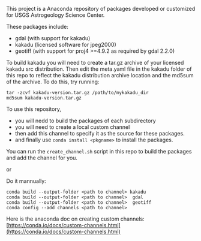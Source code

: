 This project is a Anaconda repository of packages developed or customized for
USGS Astrogeology Science Center.

These packages include:
* gdal (with support for kakadu)
* kakadu (licensed software for jpeg2000)
* geotiff (with support for proj4 >=4.9.2 as required by gdal 2.2.0)

To build kakadu you will need to create a tar.gz archive of your licensed kakadu src distribution. Then edit the meta.yaml file in the kakadu folder of this repo to reflect the kakadu distribution archive location and the md5sum of the archive.
To do this, try running:

```
tar -zcvf kakadu-version.tar.gz /path/to/mykakadu_dir
md5sum kakadu-version.tar.gz
```

To use this repository, 
* you will nedd to build the packages of each subdirectory
* you will need to create a local custom channel
* then add this channel to specify it as the source for these packages.
* and finally use `conda install <pkgname>` to install the packages.

You can run the `create_channel.sh` script in this repo to build the packages and add the channel for you.

or

Do it mannually:

```
conda build --output-folder <path to channel> kakadu
conda build --output-folder <path to channel>  gdal
conda build --output-folder <path to channel>  geotiff
conda config --add channels <path to channel> 
```

Here is the anaconda doc on creating custom channels: [https://conda.io/docs/custom-channels.html](https://conda.io/docs/custom-channels.html)
